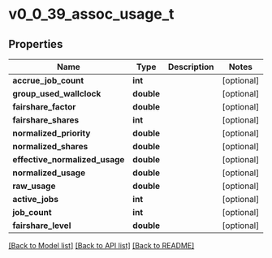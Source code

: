 # v0_0_39_assoc_usage_t

## Properties
Name | Type | Description | Notes
------------ | ------------- | ------------- | -------------
**accrue_job_count** | **int** |  | [optional] 
**group_used_wallclock** | **double** |  | [optional] 
**fairshare_factor** | **double** |  | [optional] 
**fairshare_shares** | **int** |  | [optional] 
**normalized_priority** | **double** |  | [optional] 
**normalized_shares** | **double** |  | [optional] 
**effective_normalized_usage** | **double** |  | [optional] 
**normalized_usage** | **double** |  | [optional] 
**raw_usage** | **double** |  | [optional] 
**active_jobs** | **int** |  | [optional] 
**job_count** | **int** |  | [optional] 
**fairshare_level** | **double** |  | [optional] 

[[Back to Model list]](../README.md#documentation-for-models) [[Back to API list]](../README.md#documentation-for-api-endpoints) [[Back to README]](../README.md)


